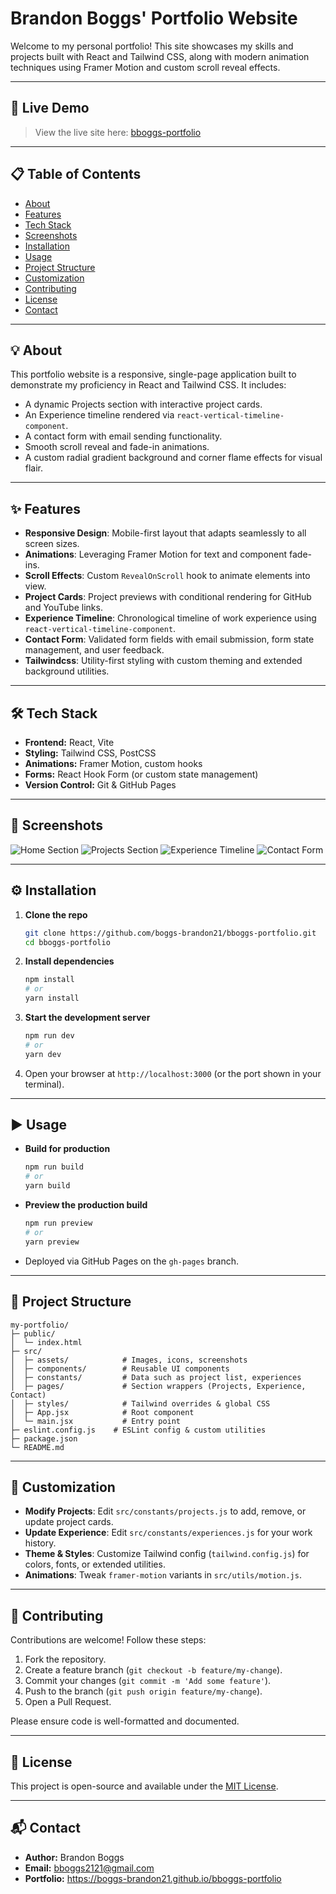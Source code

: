 # Brandon Boggs' Portfolio Website

Welcome to my personal portfolio! This site showcases my skills and projects built with React and Tailwind CSS, along with modern animation techniques using Framer Motion and custom scroll reveal effects.

---

## 🚀 Live Demo

> View the live site here: [bboggs-portfolio](https://boggs-brandon21.github.io/bboggs-portfolio)

---

## 📋 Table of Contents

- [About](#about)
- [Features](#features)
- [Tech Stack](#tech-stack)
- [Screenshots](#screenshots)
- [Installation](#installation)
- [Usage](#usage)
- [Project Structure](#project-structure)
- [Customization](#customization)
- [Contributing](#contributing)
- [License](#license)
- [Contact](#contact)

---

## 💡 About

This portfolio website is a responsive, single-page application built to demonstrate my proficiency in React and Tailwind CSS. It includes:

- A dynamic Projects section with interactive project cards.
- An Experience timeline rendered via `react-vertical-timeline-component`.
- A contact form with email sending functionality.
- Smooth scroll reveal and fade-in animations.
- A custom radial gradient background and corner flame effects for visual flair.

---

## ✨ Features

- **Responsive Design**: Mobile-first layout that adapts seamlessly to all screen sizes.
- **Animations**: Leveraging Framer Motion for text and component fade-ins.
- **Scroll Effects**: Custom `RevealOnScroll` hook to animate elements into view.
- **Project Cards**: Project previews with conditional rendering for GitHub and YouTube links.
- **Experience Timeline**: Chronological timeline of work experience using `react-vertical-timeline-component`.
- **Contact Form**: Validated form fields with email submission, form state management, and user feedback.
- **Tailwindcss**: Utility-first styling with custom theming and extended background utilities.

---

## 🛠️ Tech Stack

- **Frontend:** React, Vite
- **Styling:** Tailwind CSS, PostCSS
- **Animations:** Framer Motion, custom hooks
- **Forms:** React Hook Form (or custom state management)
- **Version Control:** Git & GitHub Pages

---

## 📸 Screenshots

![Home Section](./assets/screenshots/home.png)
![Projects Section](./assets/screenshots/projects.png)
![Experience Timeline](./assets/screenshots/experience.png)
![Contact Form](./assets/screenshots/contact.png)

---

## ⚙️ Installation

1. **Clone the repo**

   ```bash
   git clone https://github.com/boggs-brandon21/bboggs-portfolio.git
   cd bboggs-portfolio
   ```

2. **Install dependencies**

   ```bash
   npm install
   # or
   yarn install
   ```

3. **Start the development server**

   ```bash
   npm run dev
   # or
   yarn dev
   ```

4. Open your browser at `http://localhost:3000` (or the port shown in your terminal).

---

## ▶️ Usage

- **Build for production**
  ```bash
  npm run build
  # or
  yarn build
  ```

- **Preview the production build**
  ```bash
  npm run preview
  # or
  yarn preview
  ```

- Deployed via GitHub Pages on the `gh-pages` branch.

---

## 📂 Project Structure

```
my-portfolio/
├─ public/
│  └─ index.html
├─ src/
│  ├─ assets/            # Images, icons, screenshots
│  ├─ components/        # Reusable UI components
│  ├─ constants/         # Data such as project list, experiences
│  ├─ pages/             # Section wrappers (Projects, Experience, Contact)
│  ├─ styles/            # Tailwind overrides & global CSS
│  ├─ App.jsx            # Root component
│  └─ main.jsx           # Entry point
├─ eslint.config.js    # ESLint config & custom utilities
├─ package.json
└─ README.md
```

---

## 🔧 Customization

- **Modify Projects**: Edit `src/constants/projects.js` to add, remove, or update project cards.
- **Update Experience**: Edit `src/constants/experiences.js` for your work history.
- **Theme & Styles**: Customize Tailwind config (`tailwind.config.js`) for colors, fonts, or extended utilities.
- **Animations**: Tweak `framer-motion` variants in `src/utils/motion.js`.

---

## 🤝 Contributing

Contributions are welcome! Follow these steps:

1. Fork the repository.
2. Create a feature branch (`git checkout -b feature/my-change`).
3. Commit your changes (`git commit -m 'Add some feature'`).
4. Push to the branch (`git push origin feature/my-change`).
5. Open a Pull Request.

Please ensure code is well-formatted and documented.

---

## 📄 License

This project is open-source and available under the [MIT License](LICENSE).

---

## 📬 Contact

- **Author:** Brandon Boggs
- **Email:** bboggs2121@gmail.com
- **Portfolio:** https://boggs-brandon21.github.io/bboggs-portfolio

